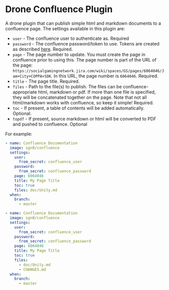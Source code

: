 
Drone Confluence Plugin
=======================

A drone plugin that can publish simple html and markdown documents to a confluence
page. The settings available in this plugin are:

* `user` - The confluence user to authenticate as. Required
* `password` - The confluence password/token to use. Tokens are created as described [here](https://confluence.atlassian.com/cloud/api-tokens-938839638.html). Required.
* `page` - The page number to update. You must create the page in confluence prior to using this.
   The page number is part of the URL of the page: `https://socialgamingnetwork.jira.com/wiki/spaces/GS/pages/6064046/Jam+City+COPPA+SDK`. In this URL, the page number is `6064046`. Required.
* `title` - The page title. Required.
* `files` - Path to the file(s) to publish. The files can be confluence-appropriate html, markdown or pdf.
   If more than one file is specified, they will be concatenated together on the page.
   Note that not all html/markdown works with confluence, so keep it simple! Required.
* `toc` - If present, a table of contents will be added automatically. Optional.
* `topdf` - If present, source markdown or html will be converted to PDF and pushed to confluence. Optional
   

For example:

```yaml
- name: Confluence Documentation
  image: sgn0/confluence
  settings:
    user:
      from_secret: confluence_user
    password:
      from_secret: confluence_password
    page: 6064046
    title: My Page Title
    toc: true
    files: doc/Unity.md
  when:
    branch:
      - master
```


```yaml
- name: Confluence Documentation
  image: sgn0/confluence
  settings:
    user:
      from_secret: confluence_user
    password:
      from_secret: confluence_password
    page: 6064046
    title: My Page Title
    toc: true
    files:
      - doc/Unity.md
      - CHANGES.md
  when:
    branch:
      - master
```




